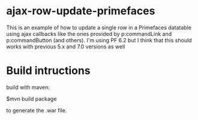 # ajax-row-update-primefaces
This is an example of how to update a single row in a Primefaces datatable using ajax callbacks like the ones provided by p:commandLink and p:commandButton (and others). I'm using PF 6.2 but I think that this should works with previous 5.x and 7.0 versions as well

# Build intructions 

build with maven:

$mvn build package

to generate the .war file.
